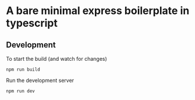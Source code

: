 # A bare minimal express boilerplate in typescript

## Development

To start the build (and watch for changes)

```
npm run build
```

Run the development server

```
npm run dev
```
